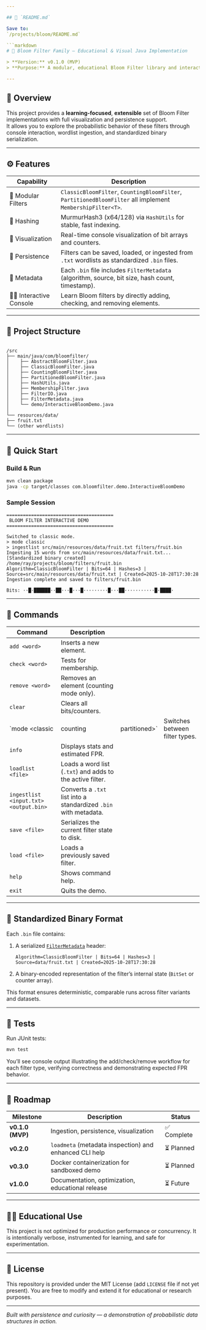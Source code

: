 ```yaml
---

## 🧭 `README.md`

Save to:
`/projects/bloom/README.md`

```markdown
# 🌸 Bloom Filter Family — Educational & Visual Java Implementation

> **Version:** v0.1.0 (MVP)  
> **Purpose:** A modular, educational Bloom Filter library and interactive console tool designed to visualize, compare, and persist different Bloom Filter variants.

---
```


## 🧠 Overview

This project provides a **learning-focused**, **extensible** set of Bloom Filter implementations with full visualization and persistence support.  
It allows you to explore the probabilistic behavior of these filters through console interaction, wordlist ingestion, and standardized binary serialization.

---

## ⚙️ Features

| Capability | Description |
|-------------|-------------|
| 🧩 Modular Filters | `ClassicBloomFilter`, `CountingBloomFilter`, `PartitionedBloomFilter` all implement `MembershipFilter<T>`. |
| 🧮 Hashing | MurmurHash3 (x64/128) via `HashUtils` for stable, fast indexing. |
| 🧠 Visualization | Real-time console visualization of bit arrays and counters. |
| 💾 Persistence | Filters can be saved, loaded, or ingested from `.txt` wordlists as standardized `.bin` files. |
| 🧾 Metadata | Each `.bin` file includes `FilterMetadata` (algorithm, source, bit size, hash count, timestamp). |
| 🧑‍💻 Interactive Console | Learn Bloom filters by directly adding, checking, and removing elements. |

---

## 🧩 Project Structure

```

/src
├── main/java/com/bloomfilter/
│    ├── AbstractBloomFilter.java
│    ├── ClassicBloomFilter.java
│    ├── CountingBloomFilter.java
│    ├── PartitionedBloomFilter.java
│    ├── HashUtils.java
│    ├── MembershipFilter.java
│    ├── FilterIO.java
│    ├── FilterMetadata.java
│    └── demo/InteractiveBloomDemo.java
│
└── resources/data/
├── fruit.txt
└── (other wordlists)

````

---

## 🚀 Quick Start

### **Build & Run**
```bash
mvn clean package
java -cp target/classes com.bloomfilter.demo.InteractiveBloomDemo
````

### **Sample Session**

```
=======================================
 BLOOM FILTER INTERACTIVE DEMO 
=======================================

Switched to classic mode.
> mode classic
> ingestlist src/main/resources/data/fruit.txt filters/fruit.bin
Ingesting 15 words from src/main/resources/data/fruit.txt...
[Standardized binary created] /home/ray/projects/bloom/filters/fruit.bin
Algorithm=ClassicBloomFilter | Bits=64 | Hashes=3 | Source=src/main/resources/data/fruit.txt | Created=2025-10-28T17:30:28
Ingestion complete and saved to filters/fruit.bin

Bits: ··█·██████··██···█···█·········█···██···········█·████·
```

---

## 🧰 Commands

| Command                               | Description                                                      |               |                                |
| ------------------------------------- | ---------------------------------------------------------------- | ------------- | ------------------------------ |
| `add <word>`                          | Inserts a new element.                                           |               |                                |
| `check <word>`                        | Tests for membership.                                            |               |                                |
| `remove <word>`                       | Removes an element (counting mode only).                         |               |                                |
| `clear`                               | Clears all bits/counters.                                        |               |                                |
| `mode <classic                        | counting                                                         | partitioned>` | Switches between filter types. |
| `info`                                | Displays stats and estimated FPR.                                |               |                                |
| `loadlist <file>`                     | Loads a word list (`.txt`) and adds to the active filter.        |               |                                |
| `ingestlist <input.txt> <output.bin>` | Converts a `.txt` list into a standardized `.bin` with metadata. |               |                                |
| `save <file>`                         | Serializes the current filter state to disk.                     |               |                                |
| `load <file>`                         | Loads a previously saved filter.                                 |               |                                |
| `help`                                | Shows command help.                                              |               |                                |
| `exit`                                | Quits the demo.                                                  |               |                                |

---

## 💾 Standardized Binary Format

Each `.bin` file contains:

1. A serialized [`FilterMetadata`](src/main/java/com/bloomfilter/FilterMetadata.java) header:

   ```
   Algorithm=ClassicBloomFilter | Bits=64 | Hashes=3 | Source=data/fruit.txt | Created=2025-10-28T17:30:28
   ```
2. A binary-encoded representation of the filter’s internal state (`BitSet` or counter array).

This format ensures deterministic, comparable runs across filter variants and datasets.

---

## 🧪 Tests

Run JUnit tests:

```bash
mvn test
```

You’ll see console output illustrating the add/check/remove workflow for each filter type, verifying correctness and demonstrating expected FPR behavior.

---

## 🧱 Roadmap

| Milestone        | Description                                            | Status     |
| ---------------- | ------------------------------------------------------ | ---------- |
| **v0.1.0 (MVP)** | Ingestion, persistence, visualization                  | ✅ Complete |
| **v0.2.0**       | `loadmeta` (metadata inspection) and enhanced CLI help | ⏳ Planned  |
| **v0.3.0**       | Docker containerization for sandboxed demo             | ⏳ Planned  |
| **v1.0.0**       | Documentation, optimization, educational release       | ⏳ Future   |

---

## 🧑‍🎓 Educational Use

This project is not optimized for production performance or concurrency.
It is intentionally verbose, instrumented for learning, and safe for experimentation.

---

## 🧭 License

This repository is provided under the MIT License (add `LICENSE` file if not yet present).
You are free to modify and extend it for educational or research purposes.

---

*Built with persistence and curiosity — a demonstration of probabilistic data structures in action.*

````

